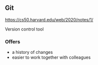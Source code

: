 ## Git

https://cs50.harvard.edu/web/2020/notes/1/

Version control tool

### Offers
- a history of changes
- easier to work together with colleagues